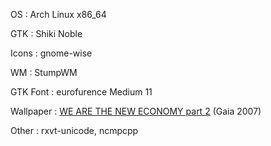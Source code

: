 OS
:  Arch Linux x86_64

GTK
:  Shiki Noble

Icons
:  gnome-wise

WM
:  StumpWM

GTK Font
:  eurofurence Medium 11

Wallpaper
:  [WE ARE THE NEW ECONOMY part 2](http://customize.org/wallpapers/52134?skin=gaia) (Gaia 2007)

Other
:  rxvt-unicode, ncmpcpp

